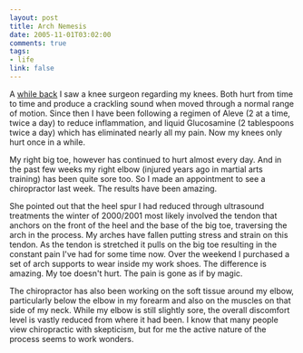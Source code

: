 ```yaml
--- 
layout: post
title: Arch Nemesis
date: 2005-11-01T03:02:00
comments: true
tags:
- life
link: false
---
```

A <a href="http://www.zanshin.net/blogs/000609.html" title="MCL">while back</a> I saw a knee surgeon regarding my knees. Both hurt from time to time and produce a crackling sound when moved through a normal range of motion. Since then I have been following a regimen of Aleve (2 at a time, twice a day) to reduce inflammation, and liquid Glucosamine (2 tablespoons twice a day) which has eliminated nearly all my pain. Now my knees only hurt once in a while.

My right big toe, however has continued to hurt almost every day. And in the past few weeks my right elbow (injured years ago in martial arts training) has been quite sore too. So I made an appointment to see a chiropractor last week. The results have been amazing.

She pointed out that the heel spur I had reduced through ultrasound treatments the winter of 2000/2001 most likely involved the tendon that anchors on the front of the heel and the base of the big toe, traversing the arch in the process. My arches have fallen putting stress and strain on this tendon. As the tendon is stretched it pulls on the big toe resulting in the constant pain I've had for some time now.  Over the weekend I purchased a set of arch supports to wear inside my work shoes. The difference is amazing. My toe doesn't hurt. The pain is gone as if by magic.

The chiropractor has also been working on the soft tissue around my elbow, particularly below the elbow in my forearm and also on the muscles on that side of my neck. While my elbow is still slightly sore, the overall discomfort level is vastly reduced from where it had been. I know that many people view chiropractic with skepticism, but for me the active nature of the process seems to work wonders.
